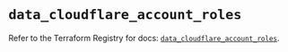 # `data_cloudflare_account_roles`

Refer to the Terraform Registry for docs: [`data_cloudflare_account_roles`](https://registry.terraform.io/providers/cloudflare/cloudflare/4.37.0/docs/data-sources/account_roles).
